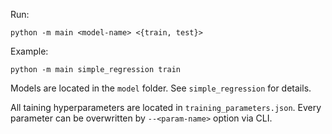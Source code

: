 Run:
```
python -m main <model-name> <{train, test}>
```
Example:
```
python -m main simple_regression train
```
Models are located in the `model` folder. See `simple_regression` for details.

All taining hyperparameters are located in `training_parameters.json`. Every parameter can be overwritten by `--<param-name>` option via CLI.

